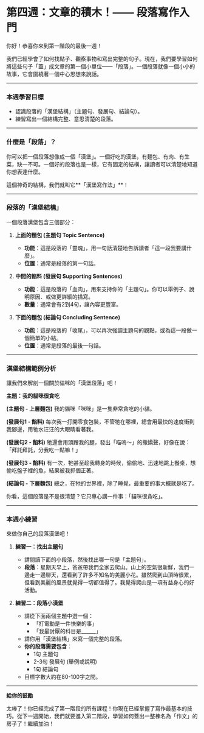 # 第四週：文章的積木！—— 段落寫作入門

你好！恭喜你來到第一階段的最後一週！

我們已經學會了如何找點子、觀察事物和寫出完整的句子。現在，我們要學習如何將這些句子「蓋」成文章的第一個小單位——「段落」。一個段落就像一個小小的故事，它會圍繞著一個中心思想來說話。

---

### **本週學習目標**

*   認識段落的「漢堡結構」（主題句、發展句、結論句）。
*   練習寫出一個結構完整、意思清楚的段落。

---

### **什麼是「段落」？**

你可以把一個段落想像成一個「漢堡」。一個好吃的漢堡，有麵包、有肉、有生菜，缺一不可。一個好的段落也是一樣，它有固定的結構，讓讀者可以清楚地知道你想表達什麼。

這個神奇的結構，我們就叫它**「漢堡寫作法」**！

---

### **段落的「漢堡結構」**

一個段落漢堡包含三個部分：

1.  **上面的麵包 (主題句 Topic Sentence)**
    *   **功能**：這是段落的「靈魂」，用一句話清楚地告訴讀者「這一段我要講什麼」。
    *   **位置**：通常是段落的第一句話。

2.  **中間的餡料 (發展句 Supporting Sentences)**
    *   **功能**：這是段落的「血肉」，用來支持你的「主題句」。你可以舉例子、說明原因、或做更詳細的描寫。
    *   **數量**：通常會有2到4句，讓內容更豐富。

3.  **下面的麵包 (結論句 Concluding Sentence)**
    *   **功能**：這是段落的「收尾」，可以再次強調主題句的觀點，或為這一段做一個簡單的小結。
    *   **位置**：通常是段落的最後一句話。

---

### **漢堡結構範例分析**

讓我們來解剖一個關於貓咪的「漢堡段落」吧！

**主題：我的貓咪很貪吃**

**(主題句 - 上層麵包)**
我的貓咪「咪咪」是一隻非常貪吃的小貓。

**(發展句1 - 餡料)**
每次我一打開零食包裝，不管牠在哪裡，總會用最快的速度衝到我腳邊，用牠水汪汪的大眼睛看著我。

**(發展句2 - 餡料)**
牠還會用頭蹭我的腿，發出「喵嗚～」的撒嬌聲，好像在說：「拜託拜託，分我吃一點嘛！」

**(發展句3 - 餡料)**
有一次，牠甚至趁我轉身的時候，偷偷地、迅速地跳上餐桌，想偷吃盤子裡的魚，結果被我抓個正著。

**(結論句 - 下層麵包)**
總之，在牠的世界裡，除了睡覺，最重要的事大概就是吃了。

你看，這個段落是不是很清楚？它只專心講一件事：「貓咪很貪吃」。

---

### **本週小練習**

來做你自己的段落漢堡吧！

1.  **練習一：找出主題句**
    *   請閱讀下面的小段落，然後找出哪一句是「主題句」。
    *   **段落**：星期天早上，爸爸帶我們全家去爬山。山上的空氣很新鮮，我們一邊走一邊聊天，還看到了許多不知名的美麗小花。雖然爬到山頂時很累，但看到美麗的風景就覺得一切都值得了。我覺得爬山是一項有益身心的好活動。

2.  **練習二：段落小漢堡**
    *   請從下面兩個主題中選一個：
        *   「打電動是一件快樂的事」
        *   「我最討厭的科目是______」
    *   請你用「漢堡結構」來寫一個完整的段落。
    *   **你的段落需要包含**：
        *   1句 主題句
        *   2-3句 發展句 (舉例或說明)
        *   1句 結論句
    *   目標字數大約在80-100字之間。

---

**給你的鼓勵**

太棒了！你已經完成了第一階段的所有課程！你現在已經掌握了寫作最基本的技巧。從下一週開始，我們就要進入第二階段，學習如何蓋出一整棟名為「作文」的房子了！繼續加油！
